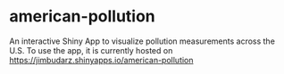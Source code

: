 # american-pollution
An interactive Shiny App to visualize pollution measurements across the U.S.
To use the app, it is currently hosted on https://jimbudarz.shinyapps.io/american-pollution
